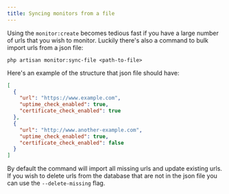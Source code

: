 ```yaml
---
title: Syncing monitors from a file
---
```


Using the `monitor:create` becomes tedious fast if you have a large number of urls that you wish to monitor. Luckily there's also a command to bulk import urls from a json file:

```
php artisan monitor:sync-file <path-to-file>
```

Here's an example of the structure that json file should have:

```json
[
  {
    "url": "https://www.example.com",
    "uptime_check_enabled": true,
    "certificate_check_enabled": true
  },
  {
    "url": "http://www.another-example.com",
    "uptime_check_enabled": true,
    "certificate_check_enabled": false
  }
]
```

By default the command will import all missing urls and update existing urls. If you wish to delete urls from the database that are not in the json file you can use the `--delete-missing` flag.
